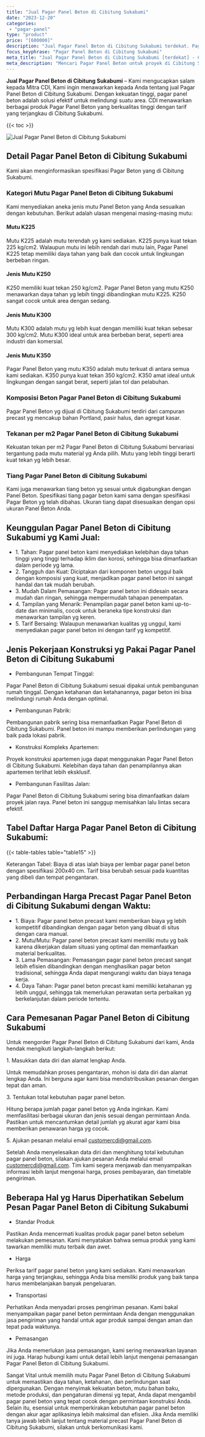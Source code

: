```yaml
---
title: "Jual Pagar Panel Beton di Cibitung Sukabumi"
date: "2023-12-20"
categories:
 - "pagar-panel"
type: "product"
price: "[600000]"
description: "Jual Pagar Panel Beton di Cibitung Sukabumi terdekat. Pagar Panel Beton ini sering digunakan dalam project pembangunan sebagai pembatas pengamanan lahan yang tahan lama dan berkualitas. Hubungi kami untuk mendapatkan lebih lanjut."
focus_keyphrase: "Pagar Panel Beton di Cibitung Sukabumi"
meta_title: "Jual Pagar Panel Beton di Cibitung Sukabumi [terdekat] - CDI"
meta_description: "Mencari Pagar Panel Beton untuk proyek di Cibitung Sukabumi? Kami memiliki Pagar Panel Beton yang berkualitas untuk pembatas lahan. Segera dapatkan harga terbaik sekarang."
---
```


**Jual Pagar Panel Beton di Cibitung Sukabumi** – Kami mengucapkan salam kepada Mitra CDI, Kami ingin menawarkan kepada Anda tentang jual Pagar Panel Beton di Cibitung Sukabumi. Dengan kekuatan tinggi, pagar panel beton adalah solusi efektif untuk melindungi suatu area. CDI menawarkan berbagai produk Pagar Panel Beton yang berkualitas tinggi dengan tarif yang terjangkau di Cibitung Sukabumi.

{{< toc >}}

![Jual Pagar Panel Beton di Cibitung Sukabumi](/images/pagar-panel/pagar-panel-01.jpg)

## Detail Pagar Panel Beton di Cibitung Sukabumi

Kami akan menginformasikan spesifikasi Pagar Beton yang di Cibitung Sukabumi.

### Kategori Mutu Pagar Panel Beton di Cibitung Sukabumi

Kami menyediakan aneka jenis mutu Panel Beton yang Anda sesuaikan dengan kebutuhan. Berikut adalah ulasan mengenai masing-masing mutu:

#### Mutu K225

Mutu K225 adalah mutu terendah yg kami sediakan. K225 punya kuat tekan 225 kg/cm2. Walaupun mutu ini lebih rendah dari mutu lain, Pagar Panel K225 tetap memiliki daya tahan yang baik dan cocok untuk lingkungan berbeban ringan.

#### Jenis Mutu K250

K250 memiliki kuat tekan 250 kg/cm2. Pagar Panel Beton yang mutu K250 menawarkan daya tahan yg lebih tinggi dibandingkan mutu K225. K250 sangat cocok untuk area dengan sedang.

#### Jenis Mutu K300

Mutu K300 adalah mutu yg lebih kuat dengan memiliki kuat tekan sebesar 300 kg/cm2. Mutu K300 ideal untuk area berbeban berat, seperti area industri dan komersial.

#### Jenis Mutu K350

Pagar Panel Beton yang mutu K350 adalah mutu terkuat di antara semua kami sediakan. K350 punya kuat tekan 350 kg/cm2. K350 amat ideal untuk lingkungan dengan sangat berat, seperti jalan tol dan pelabuhan.

### Komposisi Beton Pagar Panel Beton di Cibitung Sukabumi

Pagar Panel Beton yg dijual di Cibitung Sukabumi terdiri dari campuran precast yg mencakup bahan Portland, pasir halus, dan agregat kasar.

### Tekanan per m2 Pagar Panel Beton di Cibitung Sukabumi

Kekuatan tekan per m2 Pagar Panel Beton di Cibitung Sukabumi bervariasi tergantung pada mutu material yg Anda pilih. Mutu yang lebih tinggi berarti kuat tekan yg lebih besar.

### Tiang Pagar Panel Beton di Cibitung Sukabumi

Kami juga menawarkan tiang beton yg sesuai untuk digabungkan dengan Panel Beton. Spesifikasi tiang pagar beton kami sama dengan spesifikasi Pagar Beton yg telah dibahas. Ukuran tiang dapat disesuaikan dengan opsi ukuran Panel Beton Anda.

## Keunggulan Pagar Panel Beton di Cibitung Sukabumi yg Kami Jual:

*   1\. Tahan: Pagar panel beton kami menyediakan kelebihan daya tahan tinggi yang tinggi terhadap iklim dan korosi, sehingga bisa dimanfaatkan dalam periode yg lama.
*   2\. Tangguh dan Kuat: Diciptakan dari komponen beton unggul baik dengan komposisi yang kuat, menjadikan pagar panel beton ini sangat handal dan tak mudah berubah.
*   3\. Mudah Dalam Pemasangan: Pagar panel beton ini didesain secara mudah dan ringan, sehingga mempermudah tahapan penempatan.
*   4\. Tampilan yang Menarik: Penampilan pagar panel beton kami up-to-date dan minimalis, cocok untuk beraneka tipe konstruksi dan menawarkan tampilan yg keren.
*   5\. Tarif Bersaing: Walaupun menawarkan kualitas yg unggul, kami menyediakan pagar panel beton ini dengan tarif yg kompetitif.

## Jenis Pekerjaan Konstruksi yg Pakai Pagar Panel Beton di Cibitung Sukabumi

*   Pembangunan Tempat Tinggal:

Pagar Panel Beton di Cibitung Sukabumi sesuai dipakai untuk pembangunan rumah tinggal. Dengan ketahanan dan ketahanannya, pagar beton ini bisa melindungi rumah Anda dengan optimal.
*   Pembangunan Pabrik:

Pembangunan pabrik sering bisa memanfaatkan Pagar Panel Beton di Cibitung Sukabumi. Panel beton ini mampu memberikan perlindungan yang baik pada lokasi pabrik.
*   Konstruksi Kompleks Apartemen:

Proyek konstruksi apartemen juga dapat menggunakan Pagar Panel Beton di Cibitung Sukabumi. Kelebihan daya tahan dan penampilannya akan apartemen terlihat lebih eksklusif.
*   Pembangunan Fasilitas Jalan:

Pagar Panel Beton di Cibitung Sukabumi sering bisa dimanfaatkan dalam proyek jalan raya. Panel beton ini sanggup memisahkan lalu lintas secara efektif.

## Tabel Daftar Harga Pagar Panel Beton di Cibitung Sukabumi:

{{< table-tables table="table15" >}}

Keterangan Tabel: Biaya di atas ialah biaya per lembar pagar panel beton dengan spesifikasi 200x40 cm. Tarif bisa berubah sesuai pada kuantitas yang dibeli dan tempat pengantaran.

## Perbandingan Harga Precast Pagar Panel Beton di Cibitung Sukabumi dengan Waktu:

*   1\. Biaya: Pagar panel beton precast kami memberikan biaya yg lebih kompetitif dibandingkan dengan pagar beton yang dibuat di situs dengan cara manual.
*   2\. Mutu/Mutu: Pagar panel beton precast kami memiliki mutu yg baik karena dikerjakan dalam situasi yang optimal dan memanfaatkan material berkualitas.
*   3\. Lama Pemasangan: Pemasangan pagar panel beton precast sangat lebih efisien dibandingkan dengan menghasilkan pagar beton tradisional, sehingga Anda dapat mengurangi waktu dan biaya tenaga kerja.
*   4\. Daya Tahan: Pagar panel beton precast kami memiliki ketahanan yg lebih unggul, sehingga tak memerlukan perawatan serta perbaikan yg berkelanjutan dalam periode tertentu.

## Cara Pemesanan Pagar Panel Beton di Cibitung Sukabumi

Untuk mengorder Pagar Panel Beton di Cibitung Sukabumi dari kami, Anda hendak mengikuti langkah-langkah berikut:

1\.  Masukkan data diri dan alamat lengkap Anda.

Untuk memudahkan proses pengantaran, mohon isi data diri dan alamat lengkap Anda. Ini berguna agar kami bisa mendistribusikan pesanan dengan tepat dan aman.

3\.  Tentukan total kebutuhan pagar panel beton.

Hitung berapa jumlah pagar panel beton yg Anda inginkan. Kami memfasilitasi berbagai ukuran dan jenis sesuai dengan permintaan Anda. Pastikan untuk mencantumkan detail jumlah yg akurat agar kami bisa memberikan penawaran harga yg cocok.

5\.  Ajukan pesanan melalui email customercdi@gmail.com.

Setelah Anda menyelesaikan data diri dan menghitung total kebutuhan pagar panel beton, silakan ajukan pesanan Anda melalui email customercdi@gmail.com. Tim kami segera menjawab dan menyampaikan informasi lebih lanjut mengenai harga, proses pembayaran, dan timetable pengiriman.

## Beberapa Hal yg Harus Diperhatikan Sebelum Pesan Pagar Panel Beton di Cibitung Sukabumi

*   Standar Produk

Pastikan Anda mencermati kualitas produk pagar panel beton sebelum melakukan pemesanan. Kami menyatakan bahwa semua produk yang kami tawarkan memiliki mutu terbaik dan awet.
*   Harga

Periksa tarif pagar panel beton yang kami sediakan. Kami menawarkan harga yang terjangkau, sehingga Anda bisa memiliki produk yang baik tanpa harus membelanjakan banyak pengeluaran.
*   Transportasi

Perhatikan Anda menyadari proses pengiriman pesanan. Kami bakal menyampaikan pagar panel beton permintaan Anda dengan menggunakan jasa pengiriman yang handal untuk agar produk sampai dengan aman dan tepat pada waktunya.
*   Pemasangan

Jika Anda memerlukan jasa pemasangan, kami sering menawarkan layanan ini juga. Harap hubungi kami untuk detail lebih lanjut mengenai pemasangan Pagar Panel Beton di Cibitung Sukabumi.

Sangat Vital untuk memilih mutu Pagar Panel Beton di Cibitung Sukabumi untuk memastikan daya tahan, ketahanan, dan perlindungan saat dipergunakan. Dengan menyimak kekuatan beton, mutu bahan baku, metode produksi, dan pengaturan dimensi yg tepat, Anda dapat mengambil pagar panel beton yang tepat cocok dengan permintaan konstruksi Anda. Selain itu, esensial untuk memperkirakan kebutuhan pagar panel beton dengan akur agar aplikasinya lebih maksimal dan efisien. Jika Anda memiliki tanya jawab lebih lanjut tentang material precast Pagar Panel Beton di Cibitung Sukabumi, silakan untuk berkomunikasi kami.